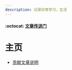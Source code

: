 ```yaml
---
description: 记录日常学习，生活
---
```


####  :octocat: [文章传送门](https://yocan.gitbook.io/mynotes/)


# 主页

   - [贡献文章说明](help.md)
